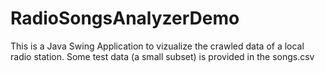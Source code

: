 # RadioSongsAnalyzerDemo

This is a Java Swing Application to vizualize the crawled data of a local radio station. Some test data (a small subset) is provided in the songs.csv